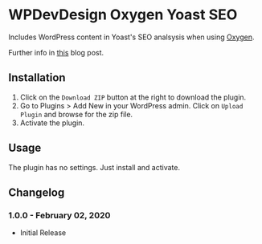 # WPDevDesign Oxygen Yoast SEO #

Includes WordPress content in Yoast's SEO analsysis when using [Oxygen](http://oxygenbuilder.com/).

Further info in [this](https://wpdevdesign.com/fix-for-yoast-seo-in-oxygen/) blog post.

## Installation ##

1. Click on the `Download ZIP` button at the right to download the plugin.
2. Go to Plugins > Add New in your WordPress admin. Click on `Upload Plugin` and browse for the zip file.
3. Activate the plugin.

## Usage ##

The plugin has no settings. Just install and activate.

## Changelog ##

### 1.0.0 - February 02, 2020 ###
* Initial Release
